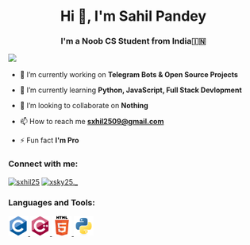 <h1 align="center">Hi 👋, I'm Sahil Pandey</h1>
<h3 align="center">I'm a Noob CS Student from India🇮🇳</h3>

![](http://i.imgur.com/dNYswmI.gif)

- 🔭 I’m currently working on **Telegram Bots & Open Source Projects**

- 🌱 I’m currently learning **Python, JavaScript, Full Stack Devlopment**

- 👯 I’m looking to collaborate on **Nothing**

- 📫 How to reach me **sxhil2509@gmail.com**

- ⚡ Fun fact **I'm Pro**

<h3 align="left">Connect with me:</h3>
<p align="left">
<a href="https://twitter.com/sxhil25" target="blank"><img align="center" src="https://raw.githubusercontent.com/rahuldkjain/github-profile-readme-generator/master/src/images/icons/Social/twitter.svg" alt="sxhil25" height="30" width="40" /></a>
<a href="https://instagram.com/xsky25._" target="blank"><img align="center" src="https://raw.githubusercontent.com/rahuldkjain/github-profile-readme-generator/master/src/images/icons/Social/instagram.svg" alt="xsky25._" height="30" width="40" /></a>
</p>

<h3 align="left">Languages and Tools:</h3>
<p align="left"> <a href="https://www.cprogramming.com/" target="_blank" rel="noreferrer"> <img src="https://raw.githubusercontent.com/devicons/devicon/master/icons/c/c-original.svg" alt="c" width="40" height="40"/> </a> <a href="https://www.w3schools.com/cpp/" target="_blank" rel="noreferrer"> <img src="https://raw.githubusercontent.com/devicons/devicon/master/icons/cplusplus/cplusplus-original.svg" alt="cplusplus" width="40" height="40"/> </a> <a href="https://www.w3.org/html/" target="_blank" rel="noreferrer"> <img src="https://raw.githubusercontent.com/devicons/devicon/master/icons/html5/html5-original-wordmark.svg" alt="html5" width="40" height="40"/> </a> <a href="https://www.python.org" target="_blank" rel="noreferrer"> <img src="https://raw.githubusercontent.com/devicons/devicon/master/icons/python/python-original.svg" alt="python" width="40" height="40"/> </a> </p>
